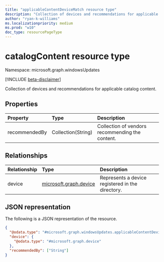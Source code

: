 ```yaml
---
title: "applicableContentDeviceMatch resource type"
description: "Collection of devices and recommendations for applicable catalog content."
author: "ryan-k-williams"
ms.localizationpriority: medium
ms.prod: "w10"
doc_type: resourcePageType
---
```


# catalogContent resource type

Namespace: microsoft.graph.windowsUpdates

[!INCLUDE [beta-disclaimer](../../includes/beta-disclaimer.md)]

Collection of devices and recommendations for applicable catalog content.


## Properties
|Property|Type|Description|
|:---|:---|:---|
|recommendedBy|Collection(String)|Collection of vendors recommending the content.|

## Relationships
|Relationship|Type|Description|
|:---|:---|:---|
|device|[microsoft.graph.device](../resources/device.md)|Represents a device registered in the directory.|

## JSON representation
The following is a JSON representation of the resource.
<!-- {
  "blockType": "resource",
  "@odata.type": "microsoft.graph.windowsUpdates.applicableContentDeviceMatch"
}
-->
``` json
{
  "@odata.type": "#microsoft.graph.windowsUpdates.applicableContentDeviceMatch",
  "device": {
    "@odata.type": "#microsoft.graph.device"
  },
  "recommendedBy": ["String"]
}
```

